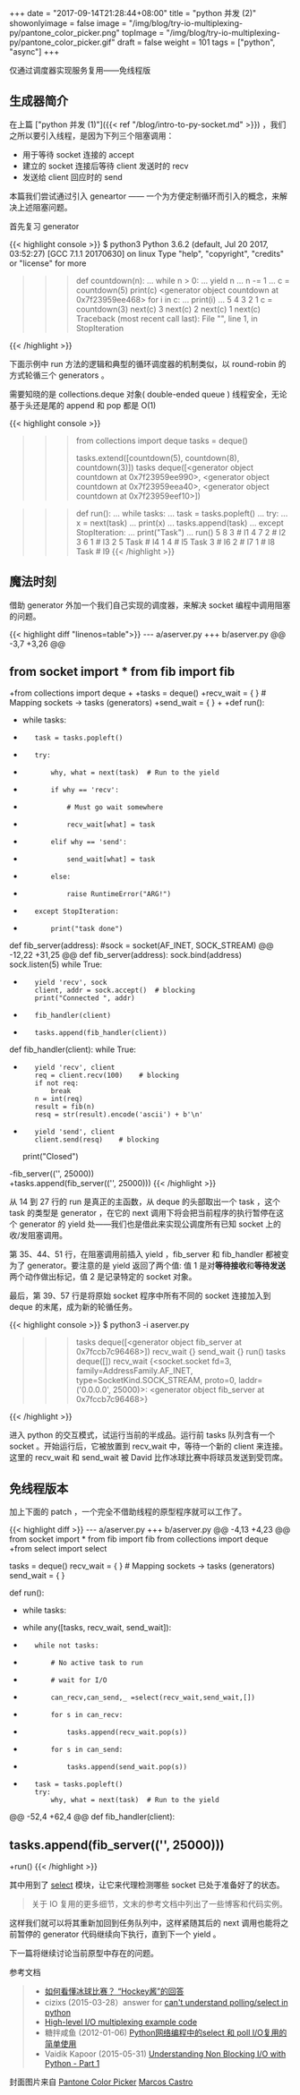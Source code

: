 +++
date = "2017-09-14T21:28:44+08:00"
title = "python 并发 (2)"
showonlyimage = false
image = "/img/blog/try-io-multiplexing-py/pantone_color_picker.png"
topImage = "/img/blog/try-io-multiplexing-py/pantone_color_picker.gif"
draft = false
weight = 101
tags = ["python", "async"]
+++

仅通过调度器实现服务复用——免线程版
<!--more-->

## 生成器简介

在上篇 ["python 并发 (1)"]({{< ref "/blog/intro-to-py-socket.md" >}}) ，我们之所以要引入线程，是因为下列三个阻塞调用：

- 用于等待 socket 连接的 accept
- 建立的 socket 连接后等待 client 发送时的 recv
- 发送给 client 回应时的 send

本篇我们尝试通过引入 geneartor —— 一个为方便定制循环而引入的概念，来解决上述阻塞问题。

首先复习 generator

{{< highlight console >}}
$ python3
Python 3.6.2 (default, Jul 20 2017, 03:52:27)
[GCC 7.1.1 20170630] on linux
Type "help", "copyright", "credits" or "license" for more
>>> def countdown(n):
...     while n > 0:
...         yield n
...         n -= 1
...
>>> c = countdown(5)
>>> print(c)
<generator object countdown at 0x7f23959ee468>
>>> for i in c:
...     print(i)
...
5
4
3
2
1
>>> c = countdown(3)
>>> next(c)
3
>>> next(c)
2
>>> next(c)
1
>>> next(c)
Traceback (most recent call last):
  File "<stdin>", line 1, in <module>
StopIteration

{{< /highlight >}}

下面示例中 run 方法的逻辑和典型的循环调度器的机制类似，以 round-robin 的方式轮循三个 generators 。

需要知晓的是 collections.deque 对象( double-ended queue ) 线程安全，无论基于头还是尾的 append 和 pop 都是 O(1)

{{< highlight console >}}

>>> from collections import deque
>>> tasks = deque()
>>>
>>> tasks.extend([countdown(5), countdown(8), countdown(3)])
>>> tasks
deque([<generator object countdown at 0x7f23959ee990>,
       <generator object countdown at 0x7f23959eea40>,
       <generator object countdown at 0x7f23959eef10>])

>>> def run():
...     while tasks:
...         task = tasks.popleft()
...         try:
...             x = next(task)
...             print(x)
...             tasks.append(task)
...         except StopIteration:
...             print("Task")
...
>>> run()
5
8
3    # l1
4
7
2    # l2
3
6
1    # l3
2
5
Task # l4
1
4    # l5
Task
3    # l6
2    # l7
1    # l8
Task # l9
{{< /highlight >}}

## 魔法时刻

借助 generator 外加一个我们自己实现的调度器，来解决 socket 编程中调用阻塞的问题。

{{< highlight diff "linenos=table">}}
--- a/aserver.py
+++ b/aserver.py
@@ -3,7 +3,26 @@

 from socket import *
 from fib import fib
-
+from collections import deque
+
+tasks = deque()
+recv_wait = { } # Mapping sockets -> tasks (generators)
+send_wait = { }
+
+def run():
+    while tasks:
+        task = tasks.popleft()
+        try:
+            why, what = next(task)  # Run to the yield
+            if why == 'recv':
+                # Must go wait somewhere
+                recv_wait[what] = task
+            elif why == 'send':
+                send_wait[what] = task
+            else:
+                raise RuntimeError("ARG!")
+        except StopIteration:
+            print("task done")

 def fib_server(address):
     #sock = socket(AF_INET, SOCK_STREAM)
@@ -12,22 +31,25 @@ def fib_server(address):
     sock.bind(address)
     sock.listen(5)
     while True:
+        yield 'recv', sock
         client, addr = sock.accept()  # blocking
         print("Connected ", addr)
-        fib_handler(client)
+        tasks.append(fib_handler(client))


 def fib_handler(client):
     while True:
+        yield 'recv', client
         req = client.recv(100)    # blocking
         if not req:
             break
         n = int(req)
         result = fib(n)
         resq = str(result).encode('ascii') + b'\n'
+        yield 'send', client
         client.send(resq)    # blocking
     print("Closed")


-fib_server(('', 25000))    
+tasks.append(fib_server(('', 25000)))
{{< /highlight >}}

从 14 到 27 行的 run 是真正的主函数，从 deque 的头部取出一个 task ，这个 task 的类型是 generator ，在它的 next 调用下将会把当前程序的执行暂停在这个 generator 的 yield 处——我们也是借此来实现公调度所有已知 socket 上的收/发阻塞调用。

第 35、44、51 行，在阻塞调用前插入 yield ，fib_server 和 fib_handler 都被变为了 generator。要注意的是 yield 返回了两个值: 值 1 是对**等待接收**和**等待发送**两个动作做出标记，值 2 是记录特定的 socket 对象。

最后，第 39、57 行是将原始 socket 程序中所有不同的 socket 连接加入到 deque 的末尾，成为新的轮循任务。

{{< highlight console >}}
$ python3 -i aserver.py
>>> tasks
deque([<generator object fib_server at 0x7fccb7c96468>])
>>> recv_wait
{}
>>> send_wait
{}
>>> run()
>>> tasks
deque([])
>>> recv_wait
{<socket.socket
    fd=3,
    family=AddressFamily.AF_INET,
    type=SocketKind.SOCK_STREAM,
    proto=0,
    laddr=('0.0.0.0', 25000)>:
<generator object fib_server at 0x7fccb7c96468>}

{{< /highlight >}}

进入 python 的交互模式，试运行当前的半成品。运行前 tasks 队列含有一个 socket 。开始运行后，它被放置到 recv_wait 中，等待一个新的 client 来连接。这里的 recv_wait 和 send_wait 被 David 比作冰球比赛中将球员发送到受罚席。

## 免线程版本

加上下面的 patch ，一个完全不借助线程的原型程序就可以工作了。

{{< highlight diff >}}
--- a/aserver.py
+++ b/aserver.py
@@ -4,13 +4,23 @@
 from socket import *
 from fib import fib
 from collections import deque
+from select import select

 tasks = deque()
 recv_wait = { }   # Mapping sockets -> tasks (generators)
 send_wait = { }

 def run():
-    while tasks:
+    while any([tasks, recv_wait, send_wait]):
+        while not tasks:
+            # No active task to run
+            # wait for I/O
+            can_recv,can_send,_ =select(recv_wait,send_wait,[])
+            for s in can_recv:
+                tasks.append(recv_wait.pop(s))
+            for s in can_send:
+                tasks.append(send_wait.pop(s))
+
         task = tasks.popleft()
         try:
             why, what = next(task)  # Run to the yield
@@ -52,4 +62,4 @@ def fib_handler(client):


 tasks.append(fib_server(('', 25000)))
-
+run()
{{< /highlight >}}

其中用到了 [select](https://docs.python.org/3/library/select.html) 模块，让它来代理检测哪些 socket 已处于准备好了的状态。

> 关于 IO 复用的更多细节，文末的参考文档中列出了一些博客和代码实例。

这样我们就可以将其重新加回到任务队列中，这样紧随其后的 next 调用也能将之前暂停的 generator 代码继续向下执行，直到下一个 yield 。

下一篇将继续讨论当前原型中存在的问题。

参考文档

> - [如何看懂冰球比赛？ “Hockey酱”的回答](https://www.zhihu.com/question/48783686)
> - cizixs (2015-03-28）answer for [can't understand polling/select in python](https://stackoverflow.com/a/29315348/4393386)
> - [High-level I/O multiplexing example code](https://docs.python.org/3/library/selectors.html#examples)
> - 糖拌咸鱼 (2012-01-06) [Python网络编程中的select 和 poll I/O复用的简单使用](http://www.cnblogs.com/coser/archive/2012/01/06/2315216.html)
> - Vaidik Kapoor (2015-05-31) [Understanding Non Blocking I/O with Python - Part 1](https://vaidik.in/blog/understanding-non-blocking-io-with-python-part-1.html)

封面图片来自 [Pantone Color Picker](https://dribbble.com/shots/2511494-Pantone-Color-Picker) <a href="https://dribbble.com/marcoscv"><i class="fa fa-dribbble" aria-hidden="true"></i> Marcos Castro</a>

